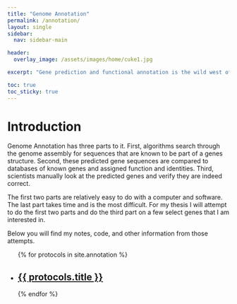 ```yaml
---
title: "Genome Annotation"
permalink: /annotation/
layout: single
sidebar:
  nav: sidebar-main

header:
  overlay_image: /assets/images/home/cuke1.jpg

excerpt: "Gene prediction and functional annotation is the wild west of bioinformatics"

toc: true 
toc_sticky: true
---
```


# Introduction 

Genome Annotation has three parts to it. First, algorithms search through the genome assembly for sequences that are known to be part of a genes structure. Second, these predicted gene sequences are compared to databases of known genes and assigned function and identities. Third, scientists manually look at the predicted genes and verify they are indeed correct.

The first two parts are relatively easy to do with a computer and software. The last part takes time and is the most difficult. For my thesis I will attempt to do the first two parts and do the third part on a few select genes that I am interested in.

Below you will find my notes, code, and other information from those attempts.



<ul>
  {% for protocols in site.annotation %}
    <li>
      <h2><a href="{{ protocols.url }}">{{ protocols.title }}</a></h2>
       </li>
  {% endfor %}
</ul>

